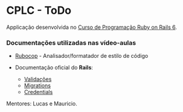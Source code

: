 # CPLC - ToDo

Applicação desenvolvida no [Curso de Programação Ruby on Rails 6](https://www.lucascaton.com.br/cursos/cplc/).

### Documentações utilizadas nas vídeo-aulas

* [Rubocop](https://github.com/rubocop-hq/rubocop) - Analisador/formatador de estilo de código

* Documentação oficial do **Rails**:
  * [Validações](https://guides.rubyonrails.org/active_record_validations.html)
  * [Migrations](https://guides.rubyonrails.org/active_record_migrations.html)
  * [Credentials](https://guides.rubyonrails.org/security.html#custom-credentials)


Mentores: Lucas e Mauricio.